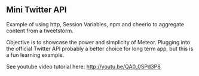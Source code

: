 ## Mini Twitter API

Example of using http, Session Variables, npm and cheerio to aggregate content from a tweetstorm.

Objective is to showcase the power and simplicity of Meteor.  Plugging into the official Twitter API probably a better choice for long term app, but this is a fun learning example. 

See youtube video tutorial here: http://youtu.be/QA0_0SPd3P8
